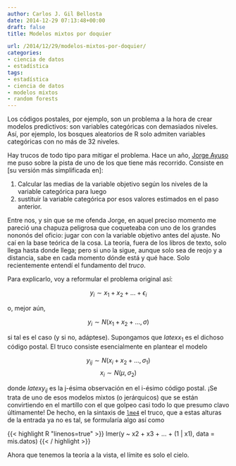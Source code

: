 ```yaml
---
author: Carlos J. Gil Bellosta
date: 2014-12-29 07:13:48+00:00
draft: false
title: Modelos mixtos por doquier

url: /2014/12/29/modelos-mixtos-por-doquier/
categories:
- ciencia de datos
- estadística
tags:
- estadística
- ciencia de datos
- modelos mixtos
- random forests
---
```


Los códigos postales, por ejemplo, son un problema a la hora de crear modelos predictivos: son variables categóricas con demasiados niveles. Así, por ejemplo, los bosques aleatorios de R solo admiten variables categóricas con no más de 32 niveles.

Hay trucos de todo tipo para mitigar el problema. Hace un año, [Jorge Ayuso](https://twitter.com/jayusor) me puso sobre la pista de uno de los que tiene más recorrido. Consiste en [su versión más simplificada en]:

1. Calcular las medias de la variable objetivo según los niveles de la variable categórica para luego
2. sustituir la variable categórica por esos valores estimados en el paso anterior.

Entre nos, y sin que se me ofenda Jorge, en aquel preciso momento me pareció una chapuza peligrosa que coqueteaba con uno de los grandes nononós del oficio: jugar con con la variable objetivo antes del ajuste. No caí en la base teórica de la cosa. La teoría, fuera de los libros de texto, solo llega hasta donde llega; pero si uno la sigue, aunque solo sea de reojo y a distancia, sabe en cada momento dónde está y qué hace. Solo recientemente entendí el fundamento del _truco_.

Para explicarlo, voy a reformular el problema original así:


$$ y_i \sim x_1 + x_2 + \dots + \epsilon_i$$

o, mejor aún,

$$ y_i \sim N(x_1 + x_2 + \dots, \sigma)$$

si tal es el caso (y si no, adáptese). Supongamos que $latex x_1$ es el dichoso código postal. El truco consiste esencialmente en plantear el modelo

$$ y_{ij} \sim N(x_i + x_2 + \dots, \sigma_1)$$
$$ x_i \sim N(\mu, \sigma_2)$$

donde $latex y_{ij}$ es la j-ésima observación en el i-ésimo código postal. ¡Se trata de uno de esos modelos mixtos (o jerárquicos) que se están convirtiendo en el martillo con el que golpeo casi todo lo que presumo clavo últimamente! De hecho, en la sintaxis de [`lme4`](http://cran.r-project.org/web/packages/lme4/index.html) el truco, que a estas alturas de la entrada ya no es tal, se formularía algo así como

{{< highlight R "linenos=true" >}}
lmer(y ~ x2 + x3 + ... + (1 | x1), data = mis.datos)
{{< / highlight >}}

Ahora que tenemos la teoría a la vista, el límite es solo el cielo.
